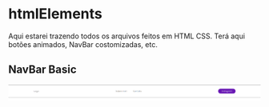 # htmlElements
Aqui estarei trazendo todos os arquivos feitos em HTML CSS.
Terá aqui botões animados, NavBar costomizadas, etc.



## NavBar Basic
<img src="https://raw.githubusercontent.com/AleDouglas/htmlElements/main/NavBar/BasicNavBar/basicNavBar.png" />
